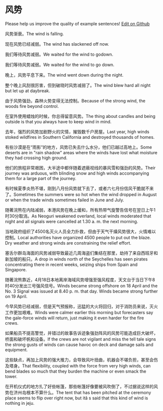 # 风势

Please help us improve the quality of example sentences! [Edit on Github](https://github.com/jiyushe/jiyu-example-sentence-source/blob/main/chinese/fengshi.md)

<p><span class="chinese">风势渐衰。</span><span class="english">The wind is falling.</span></p>

<p><span class="chinese">现在风势已经减弱。</span><span class="english">The wind has slackened off now.</span></p>

<p><span class="chinese">我们等待风势减弱。</span><span class="english">We waited for the wind to godown.</span></p>

<p><span class="chinese">我们等待风势减弱。</span><span class="english">We waited for the wind to go down.</span></p>

<p><span class="chinese">晚上，风势平息下来。</span><span class="english">The wind went down during the night.</span></p>

<p><span class="chinese">整个晚上风刮很厉害，但到破晓时风势减弱了。</span><span class="english">The wind blew hard all night but let up at daybreak.</span></p>

<p><span class="chinese">由于风势强劲，森林火势变得无法控制。</span><span class="english">Because of the strong wind, the woods fire beyond control.</span></p>

<p><span class="chinese">在室外使用蜡烛的时候，你总得留意风势。</span><span class="english">The thing about candles and being outside is that you always have to keep wind in mind.</span></p>

<p><span class="chinese">去年，强烈的风势加剧野火的灾情，摧毁数千户房屋。</span><span class="english">Last year, high winds stoked wildfires in Southern California and destroyed thousands of homes.</span></p>

<p><span class="chinese">有些沙漠是在“雨影”的地方，风势已失去什么水分，他们已越过高地上。</span><span class="english">Some deserts are in "rain shadow" areas where the winds have lost what moisture they had crossing high ground.</span></p>

<p><span class="chinese">他们的旅程非常艰困，大半途中都伴随着遮蔽视线的暴风雪和强劲的风势。</span><span class="english">Their journey was arduous, with blinding snow and high winds accompanying them for a large part of the journey.</span></p>

<p><span class="chinese">有时候夏季炎热不堪，刚到八月份风势就下去了，或者六七月份信风干脆就不来了。</span><span class="english">Sometimes the summers were so hot when the wind dropped in August or when the trade winds sometimes failed in June and July.</span></p>

<p><span class="chinese">随著浣熊在内陆减弱，本港风势在晚上缓和，所有热带气旋警告信号在翌日上午1时30分取消。</span><span class="english">As Neoguri weakened overland, local winds moderated that night and all signals were cancelled at 1.30 a. m. the next morning.</span></p>

<p><span class="chinese">当地政府组织了4500名灭火人员全力扑救，但由于天气干燥风势很大，火情难以控制。</span><span class="english">Local authorities have organized 4500 people to put out the blaze. Dry weather and strong winds are constraining the relief effort.</span></p>

<p><span class="chinese">塞舌尔群岛海面的风势减弱导致最近几周海盗们集结在那里，劫持了来自西班牙和新加坡的船只。</span><span class="english">A drop in winds north of the Seychelles has seen pirates concentrating there in recent weeks, seizing ships from Spain and Singapore.</span></p>

<p><span class="chinese">随著浣熊靠近，4月18日本地离岸海域风势增强至强风程度，天文台于当日下午8时40分发出三号强风信号。</span><span class="english">Winds became strong offshore on 18 April and the No. 3 Signal was issued at 8.40 p. m. that day. Winds became strong further on 19 April.</span></p>

<p><span class="chinese">今早风势已经减弱，但是天气预报称，迅猛的大火将回归，对于消防员来说，灭火工作更加艰难。</span><span class="english">Winds were calmer earlier this morning but forecasters say the gale-force winds will return, just making it even harder for the fire crews.</span></p>

<p><span class="chinese">如果船员不提高警觉，并错过的故事告诉迹象强劲阵风的风势可能造成巨大破坏，桥面和破坏帆和设备。</span><span class="english">If the crews are not vigilant and miss the tell tale signs the strong gusts of winds can cause havoc on deck and damage sails and equipment.</span></p>

<p><span class="chinese">这些缺点，再加上风势的强大推力，会导致风叶扭曲，机器会不堪负担，甚至会伤及塔身。</span><span class="english">That flexibility, coupled with the force from very high winds, can bend blades so much that they burden the machine or even smack the tower.</span></p>

<p><span class="chinese">在开机仪式的地方扎了好些帐篷，那些帐篷好像要被风吹倒了，不过据说这样的风势在济州岛根本不算什么。</span><span class="english">The tent that has been pitched at the ceremony pIace seems to flip over right now, but itâ s said that this kind of wind is nothing in jeju.</span></p>

